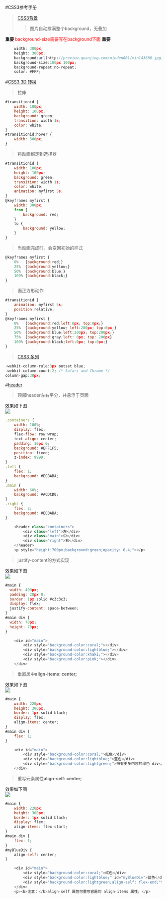 #CSS3参考手册

>[CSS3背景](http://www.w3school.com.cn/css3/css3_background.asp)
>>图片自动撑满整个background，无叠加

**重要** <span style="color:red;">background-size需要写在background下面</span> **重要**

```js
    width: 300px;
    height: 300px;
    background:url(http://preview.quanjing.com/minden001/min143606.jpg);
    background-size:100px 100px;
    background-repeat:no-repeat;
    color: #FFF;
```

#[CSS3 3D 转换](http://www.w3school.com.cn/css3/css3_3dtransform.asp)

>拉伸
```js
#transitionid {
    width: 100px;
    height: 100px;
    background: green;
    transition: width 1s;
    color: white;
}
#transitionid:hover {
    width: 300px;
}
```

>将动画绑定到选择器
```js
#transitionid {
    width: 100px;
    height: 100px;
    background: green;
    transition: width 1s;
    color: white;
    animation: myfirst 5s;
}
@keyframes myfirst {
    width: 300px;
    from {
        background: red;
    }
    to {
        background: yellow;
    }
}
```

>当动画完成时，会变回初始的样式
```js
@keyframes myfirst {
    0%   {background:red;}
    25%  {background:yellow;}
    50%  {background:blue;}
    100% {background:black;}
}
```

>画正方形动作
```js
#transitionid {
    animation: myfirst 5s;
    position:relative;
}
@keyframes myfirst {
    0%   {background:red;left:0px; top:0px;}
    25%  {background:yellow; left:200px; top:0px;}
    50%  {background:blue;left:200px; top:200px;}
    75%  {background:gray;left: 0px; top: 200px}
    100% {background:black;left:0px; top:0px;}
}
```

>[CSS3 多列](http://www.w3school.com.cn/css3/css3_multiple_columns.asp)
```js
-webkit-column-rule:3px outset blue;
-webkit-column-count:2; /* Safari and Chrome */
column-gap:30px;
```

#[header](https://css-tricks.com/almanac/properties/d/display/)
>顶部header左右平分，并悬浮于页面

效果如下图<br/>
![](./img/zindexheader.png)<br/>

```js
.containers {
    width: 100%;
    display: flex;
    flex-flow: row wrap;
    text-align: center;
    padding: 10px 0;
    background: #EFF1F5;
    position: fixed;
    z-index: 9999;
}
.left {
    flex: 1;
    background: #ECBABA;
}
.main {
    width: 60%;
    background: #ACDCD0;
}
.right {
    flex: 2;
    background: #ECBABA;
}
```
```js
    <header class="containers">
        <div class="left">左</div>
        <div class="main">中</div>
        <div class="right">右</div>
    </header>
    <p style="height:700px;background:green;opacity: 0.4;"></p>
```


>justify-content的方式实现

效果如下图<br/>
![](./img/justify.png)<br/>

```js
#main {
  width: 400px;
  padding: 20px 0;
  border: 1px solid #c3c3c3;
  display: flex;
  justify-content: space-between; 
}
#main div {
  width: 70px;
  height: 70px;
}
```
```js
    <div id="main">
        <div style="background-color:coral;"></div>
        <div style="background-color:lightblue;"></div>
        <div style="background-color:khaki;"></div>
        <div style="background-color:pink;"></div>
    </div>
```

>垂直居中**align-items: center;**

效果如下图<br/>
![](./img/aligncenter.png)<br/>

```js
#main {
    width: 220px;
    height: 300px;
    border: 1px solid black;
    display: flex;
    align-items: center;
}
#main div {
    flex: 1;
}
```
```js
    <div id="main">
        <div style="background-color:coral;">红色</div>
        <div style="background-color:lightblue;">蓝色</div>
        <div style="background-color:lightgreen;">带有更多内容的绿色 div</div>
    </div>
```

>重写元素属性**align-self: center;**

效果如下图<br/>
![](./img/alignself.png)<br/>

```js
#main {
    width: 220px;
    height: 300px;
    border: 1px solid black;
    display: flex;
    align-items: flex-start;
}
#main div {
    flex: 1;
}
#myBlueDiv {
    align-self: center;
}
```
```js
    <div id="main">
        <div style="background-color:coral;">红色</div>
        <div style="background-color:lightblue;" id="myBlueDiv">蓝色</div>
        <div style="background-color:lightgreen;align-self: flex-end;">带有更多内容的绿色 div</div>
    </div>
    <p><b>注意：</b>align-self 属性可重写容器的 align-items 属性。</p>
```